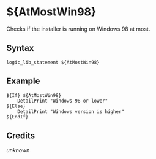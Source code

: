 # ${AtMostWin98}

Checks if the installer is running on Windows 98 at most.

## Syntax

    logic_lib_statement ${AtMostWin98}

## Example

    ${If} ${AtMostWin98}
        DetailPrint "Windows 98 or lower"
    ${Else}
        DetailPrint "Windows version is higher"
    ${EndIf}

## Credits

*unknown*
